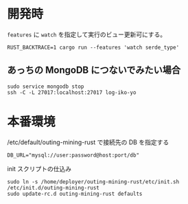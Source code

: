 # 開発時

`features` に `watch` を指定して実行のビュー更新可にする。

```
RUST_BACKTRACE=1 cargo run --features 'watch serde_type'
```

## あっちの MongoDB につないでみたい場合

```
sudo service mongodb stop
ssh -C -L 27017:localhost:27017 log-iko-yo
```

# 本番環境

/etc/default/outing-mining-rust
で接続先の DB を指定する

```
DB_URL="mysql://user:password@host:port/db"
```

init スクリプトの仕込み

```
sudo ln -s /home/deployer/outing-mining-rust/etc/init.sh /etc/init.d/outing-mining-rust
sudo update-rc.d outing-mining-rust defaults
```
